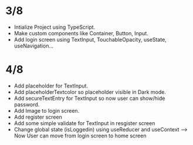# 3/8
- Intialize Project using TypeScript.
- Make custom components like Container, Button, Input.
- Add login screen using TextInput, TouchableOpacity, useState, useNavigation...
# 4/8
- Add placeholder for TextInput.
- Add placeholderTextcolor so placeholder visible in Dark mode.
- Add secureTextEntry for TextInput so now user can show/hide password.
- Add Image to login screen.
- Add register screen
- Add some simple validate for TextInput in resgister screen
- Change global state (isLoggedin) using useReducer and useContext --> Now User can move from login screen to home screen